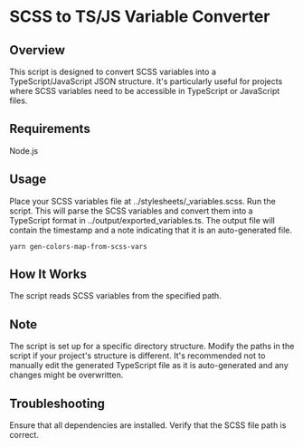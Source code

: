 # SCSS to TS/JS Variable Converter
## Overview
This script is designed to convert SCSS variables into a TypeScript/JavaScript JSON structure. It's particularly useful for projects where SCSS variables need to be accessible in TypeScript or JavaScript files.

## Requirements
Node.js

## Usage
Place your SCSS variables file at ../stylesheets/_variables.scss.
Run the script. This will parse the SCSS variables and convert them into a TypeScript format in ../output/exported_variables.ts.
The output file will contain the timestamp and a note indicating that it is an auto-generated file.

```
yarn gen-colors-map-from-scss-vars
```

## How It Works
The script reads SCSS variables from the specified path.

## Note
The script is set up for a specific directory structure. Modify the paths in the script if your project's structure is different.
It's recommended not to manually edit the generated TypeScript file as it is auto-generated and any changes might be overwritten.

## Troubleshooting
Ensure that all dependencies are installed.
Verify that the SCSS file path is correct.
